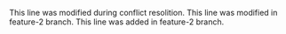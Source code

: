 

This line was modified during conflict resolition.
This line was modified in feature-2 branch.
This line was added in feature-2 branch.